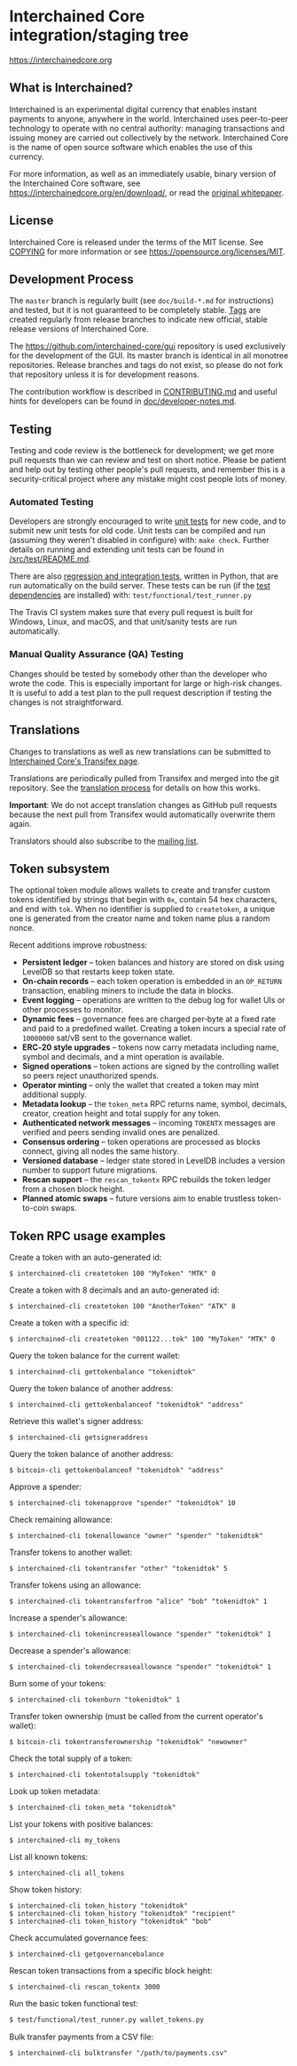 Interchained Core integration/staging tree
=====================================

https://interchainedcore.org

What is Interchained?
----------------

Interchained is an experimental digital currency that enables instant payments to
anyone, anywhere in the world. Interchained uses peer-to-peer technology to operate
with no central authority: managing transactions and issuing money are carried
out collectively by the network. Interchained Core is the name of open source
software which enables the use of this currency.

For more information, as well as an immediately usable, binary version of
the Interchained Core software, see https://interchainedcore.org/en/download/, or read the
[original whitepaper](https://interchainedcore.org/interchained.pdf).

License
-------

Interchained Core is released under the terms of the MIT license. See [COPYING](COPYING) for more
information or see https://opensource.org/licenses/MIT.

Development Process
-------------------

The `master` branch is regularly built (see `doc/build-*.md` for instructions) and tested, but it is not guaranteed to be
completely stable. [Tags](https://github.com/interchained/interchained/tags) are created
regularly from release branches to indicate new official, stable release versions of Interchained Core.

The https://github.com/interchained-core/gui repository is used exclusively for the
development of the GUI. Its master branch is identical in all monotree
repositories. Release branches and tags do not exist, so please do not fork
that repository unless it is for development reasons.

The contribution workflow is described in [CONTRIBUTING.md](CONTRIBUTING.md)
and useful hints for developers can be found in [doc/developer-notes.md](doc/developer-notes.md).

Testing
-------

Testing and code review is the bottleneck for development; we get more pull
requests than we can review and test on short notice. Please be patient and help out by testing
other people's pull requests, and remember this is a security-critical project where any mistake might cost people
lots of money.

### Automated Testing

Developers are strongly encouraged to write [unit tests](src/test/README.md) for new code, and to
submit new unit tests for old code. Unit tests can be compiled and run
(assuming they weren't disabled in configure) with: `make check`. Further details on running
and extending unit tests can be found in [/src/test/README.md](/src/test/README.md).

There are also [regression and integration tests](/test), written
in Python, that are run automatically on the build server.
These tests can be run (if the [test dependencies](/test) are installed) with: `test/functional/test_runner.py`

The Travis CI system makes sure that every pull request is built for Windows, Linux, and macOS, and that unit/sanity tests are run automatically.

### Manual Quality Assurance (QA) Testing

Changes should be tested by somebody other than the developer who wrote the
code. This is especially important for large or high-risk changes. It is useful
to add a test plan to the pull request description if testing the changes is
not straightforward.

Translations
------------

Changes to translations as well as new translations can be submitted to
[Interchained Core's Transifex page](https://www.transifex.com/interchained/interchained/).

Translations are periodically pulled from Transifex and merged into the git repository. See the
[translation process](doc/translation_process.md) for details on how this works.

**Important**: We do not accept translation changes as GitHub pull requests because the next
pull from Transifex would automatically overwrite them again.

Translators should also subscribe to the [mailing list](https://groups.google.com/forum/#!forum/interchained-translators).

Token subsystem
---------------

The optional token module allows wallets to create and transfer custom tokens identified by strings that begin with `0x`, contain 54 hex characters, and end with `tok`. When no identifier is supplied to `createtoken`, a unique one is generated from the creator name and token name plus a random nonce.

Recent additions improve robustness:

* **Persistent ledger** – token balances and history are stored on disk using LevelDB so that restarts keep token state.
* **On‑chain records** – each token operation is embedded in an `OP_RETURN` transaction, enabling miners to include the data in blocks.
* **Event logging** – operations are written to the debug log for wallet UIs or other processes to monitor.
* **Dynamic fees** – governance fees are charged per‑byte at a fixed rate and paid to a predefined wallet. Creating a token incurs a special rate of `10000000` sat/vB sent to the governance wallet.
* **ERC‑20 style upgrades** – tokens now carry metadata including name, symbol and decimals, and a mint operation is available.
* **Signed operations** – token actions are signed by the controlling wallet so peers reject unauthorized spends.
* **Operator minting** – only the wallet that created a token may mint additional supply.
* **Metadata lookup** – the `token_meta` RPC returns name, symbol, decimals, creator, creation height and total supply for any token.
* **Authenticated network messages** – incoming `TOKENTX` messages are verified and peers sending invalid ones are penalized.
* **Consensus ordering** – token operations are processed as blocks connect, giving all nodes the same history.
* **Versioned database** – ledger state stored in LevelDB includes a version number to support future migrations.
* **Rescan support** – the `rescan_tokentx` RPC rebuilds the token ledger from a chosen block height.
* **Planned atomic swaps** – future versions aim to enable trustless token-to-coin swaps.

Token RPC usage examples
-----------------------

Create a token with an auto-generated id:

```
$ interchained-cli createtoken 100 "MyToken" "MTK" 0
```
Create a token with 8 decimals and an auto-generated id:

```
$ interchained-cli createtoken 100 "AnotherToken" "ATK" 8
```


Create a token with a specific id:

```
$ interchained-cli createtoken "001122...tok" 100 "MyToken" "MTK" 0
```

Query the token balance for the current wallet:

```
$ interchained-cli gettokenbalance "tokenidtok"
```

Query the token balance of another address:

```
$ interchained-cli gettokenbalanceof "tokenidtok" "address"
```

Retrieve this wallet's signer address:

```
$ interchained-cli getsigneraddress
```

Query the token balance of another address:

```
$ bitcoin-cli gettokenbalanceof "tokenidtok" "address"
```

Approve a spender:

```
$ interchained-cli tokenapprove "spender" "tokenidtok" 10
```

Check remaining allowance:

```
$ interchained-cli tokenallowance "owner" "spender" "tokenidtok"
```

Transfer tokens to another wallet:

```
$ interchained-cli tokentransfer "other" "tokenidtok" 5
```

Transfer tokens using an allowance:

```
$ interchained-cli tokentransferfrom "alice" "bob" "tokenidtok" 1
```


Increase a spender's allowance:

```
$ interchained-cli tokenincreaseallowance "spender" "tokenidtok" 1
```

Decrease a spender's allowance:

```
$ interchained-cli tokendecreaseallowance "spender" "tokenidtok" 1
```

Burn some of your tokens:

```
$ interchained-cli tokenburn "tokenidtok" 1
```

Transfer token ownership (must be called from the current operator's wallet):

```
$ bitcoin-cli tokentransferownership "tokenidtok" "newowner"
```

Check the total supply of a token:

```
$ interchained-cli tokentotalsupply "tokenidtok"
```

Look up token metadata:

```
$ interchained-cli token_meta "tokenidtok"
```

List your tokens with positive balances:

```
$ interchained-cli my_tokens
```

List all known tokens:

```
$ interchained-cli all_tokens
```

Show token history:

```
$ interchained-cli token_history "tokenidtok"
$ interchained-cli token_history "tokenidtok" "recipient"
$ interchained-cli token_history "tokenidtok" "bob"
```

Check accumulated governance fees:

```
$ interchained-cli getgovernancebalance
```

Rescan token transactions from a specific block height:

```
$ interchained-cli rescan_tokentx 3000
```

Run the basic token functional test:

```bash
$ test/functional/test_runner.py wallet_tokens.py
```

Bulk transfer payments from a CSV file:

```
$ interchained-cli bulktransfer "/path/to/payments.csv"
```

